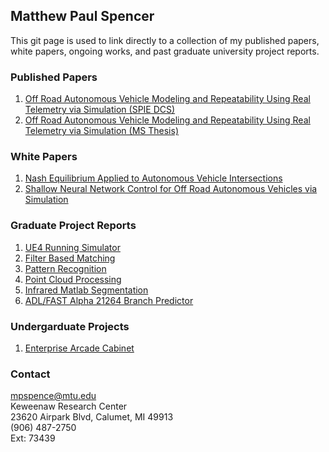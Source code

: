 ## Matthew Paul Spencer

This git page is used to link directly to a collection of my published papers, white papers, ongoing works, and past graduate university project reports. <br/>

### Published Papers
1. [Off Road Autonomous Vehicle Modeling and Repeatability Using Real Telemetry via Simulation (SPIE DCS)](https://mpspencer93.github.io/Papers/DCS_Off_Road_Autonomous_Vehicle_Modeling_and_Repeatability_Using_Real_World_Teletmetry.pdf)<br/>
2. [Off Road Autonomous Vehicle Modeling and Repeatability Using Real Telemetry via Simulation (MS Thesis)](https://mpspencer93.github.io/Papers/Thesis_Off_Road_Autonomous_Vehicle_Modeling_and_Repeatability_Using_Real_World_Teletmetry.pdf)<br/>

### White Papers
1. [Nash Equilibrium Applied to Autonomous Vehicle Intersections](https://mpspencer93.github.io/mpspencer93/Papers/Nash_Equilibrium_Applied_to_Autonomous_Traffic_Intersections.pdf)<br/>
2. [Shallow Neural Network Control for Off Road Autonomous Vehicles via Simulation](https://mpspencer93.github.io/mpspencer93/Papers/Shallow_Neural_Network_Control_for_Off_Road_Autonomous_Vehicles_via_Simulation.pdf)<br/>

### Graduate Project Reports
1. [UE4 Running Simulator](https://mpspencer93.github.io/mpspencer93/Papers/Report_UE4_Running_Simulator.pdf)
2. [Filter Based Matching](https://mpspencer93.github.io/mpspencer93/Papers/Filter_Based_Matching_Project.pdf)
3. [Pattern Recognition](https://mpspencer93.github.io/mpspencer93/Papers/Pattern_Recognition.pdf)
4. [Point Cloud Processing](https://mpspencer93.github.io/mpspencer93/Papers/Point_Cloud_Processing.pdf)
5. [Infrared Matlab Segmentation](https://mpspencer93.github.io/mpspencer93/Papers/Infrared_MATLAB_Segmentation.pdf)
6. [ADL/FAST Alpha 21264 Branch Predictor](https://mpspencer93.github.io/mpspencer93/Papers/ADL_FAST_Alpha_21264_Branch_Predictor_Project.pdf)

### Undergarduate Projects
1. [Enterprise Arcade Cabinet](https://mpspencer93.github.io/mpspencer93/Papers/Enterprise_Arcade_Cabinet_Reduced.pdf)

### Contact
mpspence@mtu.edu <br/>
Keweenaw Research Center <br/>
23620 Airpark Blvd, Calumet, MI 49913 <br/>
(906) 487-2750 <br/>
Ext: 73439 <br/>
